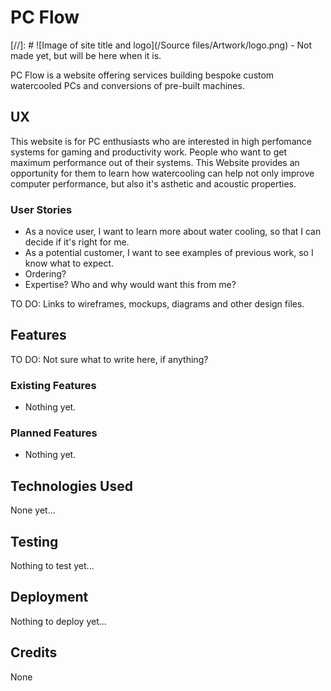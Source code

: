 # PC Flow 

[//]: # ![Image of site title and logo](/Source files/Artwork/logo.png) - Not made yet, but will be here when it is.

PC Flow is a website offering services building bespoke custom watercooled PCs and conversions of pre-built machines.
 
## UX

This website is for PC enthusiasts who are interested in high perfomance systems for gaming and productivity work. People who want to get maximum performance out of their systems. This Website provides an opportunity for them to learn how watercooling can help not only improve computer performance, but also it's asthetic and acoustic properties.

### User Stories
* As a novice user, I want to learn more about water cooling, so that I can decide if it's right for me.
* As a potential customer, I want to see examples of previous work, so I know what to expect.
* Ordering?
* Expertise? Who and why would want this from me?

TO DO: Links to wireframes, mockups, diagrams and other design files.

## Features

TO DO: Not sure what to write here, if anything?

### Existing Features

- Nothing yet.

### Planned Features

- Nothing yet.

## Technologies Used

None yet...

## Testing

Nothing to test yet...

## Deployment

Nothing to deploy yet...

## Credits

None
